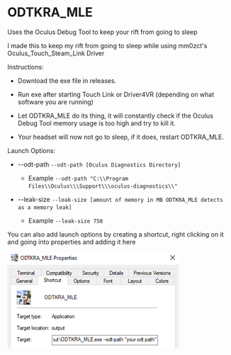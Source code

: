 # ODTKRA_MLE
Uses the Oculus Debug Tool to keep your rift from going to sleep

I made this to keep my rift from going to sleep while using mm0zct's Oculus_Touch_Steam_Link Driver

Instructions:
- Download the exe file in releases.

- Run exe after starting Touch Link or Driver4VR (depending on what software you are running)

- Let ODTKRA_MLE do its thing, it will constantly check if the Oculus Debug Tool memory usage is too high and try to kill it.

- Your headset will now not go to sleep, if it does, restart ODTKRA_MLE.

Launch Options:

- --odt-path ``--odt-path [Oculus Diagnostics Directory]``
  - Example ``--odt-path "C:\\Program Files\\Oculus\\\Support\\\oculus-diagnostics\\"``
 
- --leak-size ``--leak-size [amount of memory in MB ODTKRA_MLE detects as a memory leak]``
  - Example ``--leak-size 750``
 

You can also add launch options by creating a shortcut, right clicking on it and going into properties and adding it here

![Path Image](/Images/odt-path.png)
